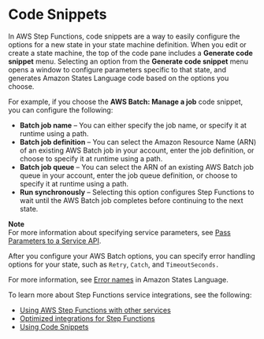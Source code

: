 # Code Snippets<a name="concepts-code-snippets"></a>

In AWS Step Functions, code snippets are a way to easily configure the options for a new state in your state machine definition\. When you edit or create a state machine, the top of the code pane includes a **Generate code snippet** menu\. Selecting an option from the **Generate code snippet** menu opens a window to configure parameters specific to that state, and generates Amazon States Language code based on the options you choose\.

For example, if you choose the **AWS Batch: Manage a job** code snippet, you can configure the following:
+ **Batch job name** – You can either specify the job name, or specify it at runtime using a path\.
+ **Batch job definition** – You can select the Amazon Resource Name \(ARN\) of an existing AWS Batch job in your account, enter the job definition, or choose to specify it at runtime using a path\.
+ **Batch job queue** – You can select the ARN of an existing AWS Batch job queue in your account, enter the job queue definition, or choose to specify it at runtime using a path\.
+ **Run synchronously** – Selecting this option configures Step Functions to wait until the AWS Batch job completes before continuing to the next state\.

**Note**  
For more information about specifying service parameters, see [Pass Parameters to a Service API](connect-parameters.md)\.

After you configure your AWS Batch options, you can specify error handling options for your state, such as `Retry`, `Catch`, and `TimeoutSeconds.` 

For more information, see [Error names](concepts-error-handling.md#error-handling-error-representation) in Amazon States Language\.

To learn more about Step Functions service integrations, see the following:
+ [Using AWS Step Functions with other services](concepts-service-integrations.md)
+ [Optimized integrations for Step Functions](connect-supported-services.md)
+ [Using Code Snippets](tutorial-code-snippet.md)